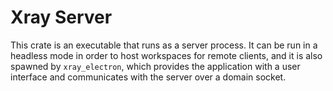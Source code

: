 # Xray Server

This crate is an executable that runs as a server process. It can be run in a headless mode in order to host workspaces for remote clients, and it is also spawned by `xray_electron`, which provides the application with a user interface and communicates with the server over a domain socket.
